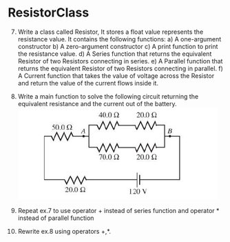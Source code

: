 # ResistorClass


7. Write a class called Resistor, It stores a float value represents the resistance value. It contains the following functions: 
a) A one-argument constructor 
b) A zero-argument constructor 
c) A print function to print the resistance value. 
d) A Series function that returns the equivalent Resistor of two Resistors connecting in series. 
e) A Parallel function that returns the equivalent Resistor of two Resistors connecting in parallel. 
f) A Current function that takes the value of voltage across the Resistor and return the value of the current flows inside it. 
8. Write a main function to solve the following circuit returning the equivalent resistance and the current out of the battery. 
   ![](Images/Untitled.png)

9. Repeat ex.7 to use operator + instead of series function and operator * instead of parallel function 
10. Rewrite ex.8 using operators +,*. 

